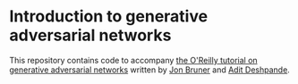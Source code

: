 # Introduction to generative adversarial networks

This repository contains code to accompany [the O'Reilly tutorial on generative adversarial networks](https://www.oreilly.com/learning/generative-adversarial-networks-for-beginners) written by [Jon Bruner](https://github.com/jonbruner) and [Adit Deshpande](https://github.com/adeshpande3).
